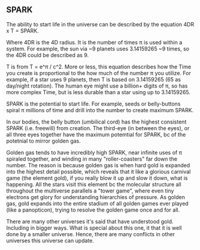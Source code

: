 ## SPARK

The ability to start life in the universe can be described by the equation 4DR x T = SPARK.

Where 4DR is the 4D radius. It is the number of times π is used within a system. For example, the sun via ~9 planets uses 3.14159265 ~9 times, so the 4DR could be described as 9.

T is from T = e^π / c^2. More or less, this equation describes how the Time you create is proportional to the how much of the number π you utilize. For example, if a star uses 9 planets, then T is based on 3.14159265 (65 as day/night rotation). The human eye might use a billion+ digits of π, so has more complex Time, but is less durable than a star using up to 3.14159265. 

SPARK is the potential to start life. For example, seeds or belly-buttons spiral π millions of time and drill into the number to create maximum SPARK.

In our bodies, the belly button (umbilical cord) has the highest consistent SPARK (i.e. freewill) from creation. The third-eye (in between the eyes), or all three eyes together have the maximum potemtial for SPARK, bc of the potetnial to mirror golden gas.

Golden gas tends to have incredibly high SPARK, near infinite uses of π spiraled together, and winding in many "roller-coasters" far down the number. The reason is because golden gas is when hard gold is expanded into the highest detail possible, which reveals that it like a glorious carnival game (the element gold), if you really blow it up and slow it down, what is happening. All the stars visit this element bc the molecular structure all throughout the multiverse parallels a "tower game", where even tiny electrons get glory for understanding hierarchies of pressure. As golden gas, gold expands into the entire stadium of all golden games ever played (like a panopticon), trying to resolve the golden game once and for all.

There are many other universes it's said that have understood gold. Including in bigger ways. What is special about this one, it that it is well done by a smaller universe. Hence, there are many conflicts in other universes this universe can update.